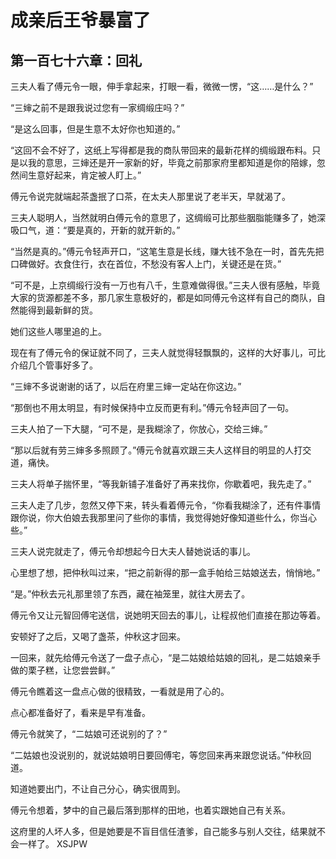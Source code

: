 # 成亲后王爷暴富了 
 ## 第一百七十六章：回礼
  三夫人看了傅元令一眼，伸手拿起来，打眼一看，微微一愣，“这……是什么？”  
  
 “三婶之前不是跟我说过您有一家绸缎庄吗？”  
  
 “是这么回事，但是生意不太好你也知道的。”  
  
 “这回不会不好了，这纸上写得都是我的商队带回来的最新花样的绸缎跟布料。只是以我的意思，三婶还是开一家新的好，毕竟之前那家府里都知道是你的陪嫁，忽然间生意好起来，肯定被人盯上。”  
  
 傅元令说完就端起茶盏抿了口茶，在太夫人那里说了老半天，早就渴了。  
  
 三夫人聪明人，当然就明白傅元令的意思了，这绸缎可比那些胭脂能赚多了，她深吸口气，道：“要是真的，开新的就开新的。”  
  
 “当然是真的。”傅元令轻声开口，“这笔生意是长线，赚大钱不急在一时，首先先把口碑做好。衣食住行，衣在首位，不愁没有客人上门，关键还是在货。”  
  
 “可不是，上京绸缎行没有一万也有八千，生意难做得很。”三夫人很有感触，毕竟大家的货源都差不多，那几家生意极好的，都是如同傅元令这样有自己的商队，自然能得到最新鲜的货。  
  
 她们这些人哪里追的上。  
  
 现在有了傅元令的保证就不同了，三夫人就觉得轻飘飘的，这样的大好事儿，可比介绍几个管事好多了。  
  
 “三婶不多说谢谢的话了，以后在府里三婶一定站在你这边。”  
  
 “那倒也不用太明显，有时候保持中立反而更有利。”傅元令轻声回了一句。  
  
 三夫人拍了一下大腿，“可不是，是我糊涂了，你放心，交给三婶。”  
  
 “那以后就有劳三婶多多照顾了。”傅元令就喜欢跟三夫人这样目的明显的人打交道，痛快。  
  
 三夫人将单子揣怀里，“等我新铺子准备好了再来找你，你歇着吧，我先走了。”  
  
 三夫人走了几步，忽然又停下来，转头看着傅元令，“你看我糊涂了，还有件事情跟你说，你大伯娘去我那里问了些你的事情，我觉得她好像知道些什么，你当心些。”  
  
 三夫人说完就走了，傅元令却想起今日大夫人替她说话的事儿。  
  
 心里想了想，把仲秋叫过来，“把之前新得的那一盒手帕给三姑娘送去，悄悄地。”  
  
 “是。”仲秋去元礼那里领了东西，藏在袖笼里，就往大房去了。  
  
 傅元令又让元智回傅宅送信，说她明天回去的事儿，让程叔他们直接在那边等着。  
  
 安顿好了之后，又喝了盏茶，仲秋这才回来。  
  
 一回来，就先给傅元令送了一盘子点心，“是二姑娘给姑娘的回礼，是二姑娘亲手做的栗子糕，让您尝尝鲜。”  
  
 傅元令瞧着这一盘点心做的很精致，一看就是用了心的。  
  
 点心都准备好了，看来是早有准备。  
  
 傅元令就笑了，“二姑娘可还说别的了？”  
  
 “二姑娘也没说别的，就说姑娘明日要回傅宅，等您回来再来跟您说话。”仲秋回道。  
  
 知道她要出门，不让自己分心，确实很周到。  
  
 傅元令想着，梦中的自己最后落到那样的田地，也着实跟她自己有关系。  
  
 这府里的人坏人多，但是她要是不盲目信任渣爹，自己能多与别人交往，结果就不会一样了。 
XSJPW